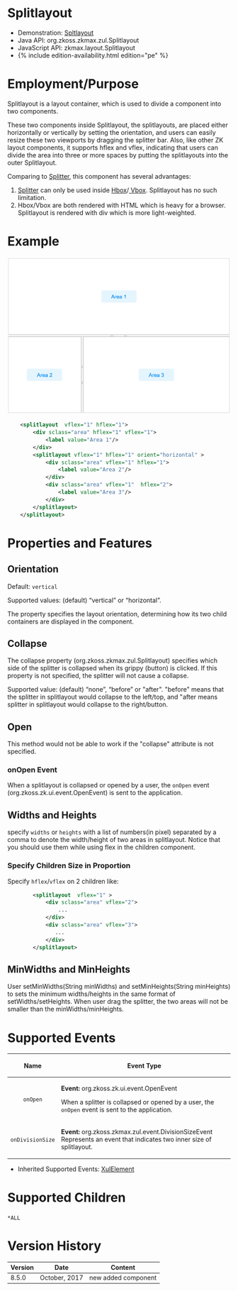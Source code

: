 

# Splitlayout

- Demonstration:
  [Spltlayout](https://www.zkoss.org/zkdemo/layout/split_layout)
- Java API: <javadoc>org.zkoss.zkmax.zul.Splitlayout</javadoc>
- JavaScript API:
  <javadoc directory="jsdoc">zkmax.layout.Splitlayout</javadoc>
- {% include edition-availability.html edition="pe" %}

# Employment/Purpose

Splitlayout is a layout container, which is used to divide a component
into two components.

These two components inside Splitlayout, the splitlayouts, are placed
either horizontally or vertically by setting the orientation, and users
can easily resize these two viewports by dragging the splitter bar.
Also, like other ZK layout components, it supports hflex and vflex,
indicating that users can divide the area into three or more spaces by
putting the splitlayouts into the outer Splitlayout.

Comparing to [
Splitter](ZK%20Component%20Reference/Layouts/Splitter), this
component has several advantages:

1.  [ Splitter](ZK%20Component%20Reference/Layouts/Splitter)
    can only be used inside [
    Hbox](ZK%20Component%20Reference/Layouts/Hbox)/[
    Vbox](ZK%20Component%20Reference/Layouts/Vbox).
    Splitlayout has no such limitation.
2.  Hbox/Vbox are both rendered with HTML which is heavy for a browser.
    Splitlayout is rendered with div which is more light-weighted.

# Example

![](images/ZKComRef_Splitlayout_Examples.PNG)

``` xml
    <splitlayout  vflex="1" hflex="1">
        <div sclass="area" hflex="1" vflex="1">
            <label value="Area 1"/>
        </div>
        <splitlayout vflex="1" hflex="1" orient="horizontal" >
            <div sclass="area" vflex="1" hflex="1">
                <label value="Area 2"/>
            </div>
            <div sclass="area" vflex="1"  hflex="2">
                <label value="Area 3"/>
            </div>
        </splitlayout>
    </splitlayout>
```

# Properties and Features

## Orientation

Default: `vertical`

Supported values: (default) “vertical” or “horizontal”.

The property specifies the layout orientation, determining how its two
child containers are displayed in the component.

## Collapse

The collapse property
(<javadoc method="setCollapse(java.lang.String)">org.zkoss.zkmax.zul.Splitlayout</javadoc>)
specifies which side of the splitter is collapsed when its grippy
(button) is clicked. If this property is not specified, the splitter
will not cause a collapse.

Supported value: (default) “none”, “before” or "after". "before" means
that the splitter in splitlayout would collapse to the left/top, and
"after means splitter in splitlayout would collapse to the right/button.

## Open

This method would not be able to work if the "collapse" attribute is not
specified.

### onOpen Event

When a splitlayout is collapsed or opened by a user, the `onOpen` event
(<javadoc>org.zkoss.zk.ui.event.OpenEvent</javadoc>) is sent to the
application.

## Widths and Heights

specify `widths` or `heights` with a list of numbers(in pixel) separated
by a comma to denote the width/height of two areas in splitlayout.
Notice that you should use them while using flex in the children
component.

### Specify Children Size in Proportion

Specify `hflex`/`vflex` on 2 children like:

``` xml
        <splitlayout  vflex="1" >
            <div sclass="area" vflex="2">
                ...
            </div>
            <div sclass="area" vflex="3">
               ...
            </div>
        </splitlayout>
```

## MinWidths and MinHeights

User setMinWidths(String minWidths) and setMinHeights(String minHeights)
to sets the minimum widths/heights in the same format of
setWidths/setHeights. When user drag the splitter, the two areas will
not be smaller than the minWidths/minHeights.

# Supported Events

<table>
<thead>
<tr class="header">
<th><center>
<p>Name</p>
</center></th>
<th><center>
<p>Event Type</p>
</center></th>
</tr>
</thead>
<tbody>
<tr class="odd">
<td><center>
<p><code>onOpen</code></p>
</center></td>
<td><p><strong>Event:</strong>
<javadoc>org.zkoss.zk.ui.event.OpenEvent</javadoc></p>
<p>When a splitter is collapsed or opened by a user, the
<code>onOpen</code> event is sent to the application.</p></td>
</tr>
<tr class="even">
<td><center>
<p><code>onDivisionSize</code></p>
</center></td>
<td><p><strong>Event:</strong>
<javadoc>org.zkoss.zkmax.zul.event.DivisionSizeEvent</javadoc>
Represents an event that indicates two inner size of
splitlayout.</p></td>
</tr>
</tbody>
</table>

- Inherited Supported Events: [
  XulElement](ZK_Component_Reference/Base_Components/XulElement#Supported_Events)

# Supported Children

`*ALL`

# Version History



| Version | Date          | Content             |
|---------|---------------|---------------------|
| 8.5.0   | October, 2017 | new added component |


